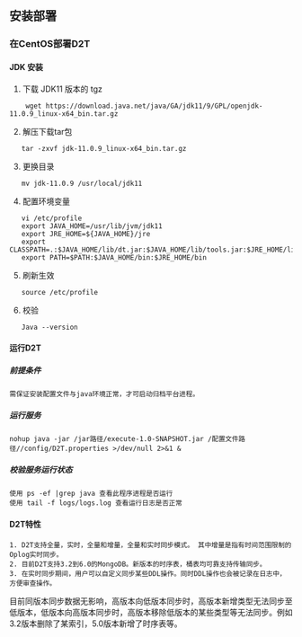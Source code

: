 ## 安装部署

### 在CentOS部署D2T

#### JDK 安装

1. 下载 JDK11 版本的 tgz
```
    wget https://download.java.net/java/GA/jdk11/9/GPL/openjdk-11.0.9_linux-x64_bin.tar.gz
```
2. 解压下载tar包
```
   tar -zxvf jdk-11.0.9_linux-x64_bin.tar.gz
```
3. 更换目录
```
   mv jdk-11.0.9 /usr/local/jdk11
```
4. 配置环境变量

```
   vi /etc/profile
   export JAVA_HOME=/usr/lib/jvm/jdk11
   export JRE_HOME=${JAVA_HOME}/jre
   export CLASSPATH=.:$JAVA_HOME/lib/dt.jar:$JAVA_HOME/lib/tools.jar:$JRE_HOME/lib
   export PATH=$PATH:$JAVA_HOME/bin:$JRE_HOME/bin
```

5. 刷新生效
```
   source /etc/profile
```
6. 校验
```
   Java --version
```

#### 运行D2T

##### 前提条件

    需保证安装配置文件与java环境正常，才可启动归档平台进程。 

##### 运行服务

    nohup java -jar /jar路径/execute-1.0-SNAPSHOT.jar /配置文件路径//config/D2T.properties >/dev/null 2>&1 &


##### 校验服务运行状态

    使用 ps -ef |grep java 查看此程序进程是否运行
    使用 tail -f logs/logs.log 查看运行日志是否正常


#### D2T特性

    1. D2T支持全量，实时，全量和增量，全量和实时同步模式。 其中增量是指有时间范围限制的Oplog实时同步。
    2. 目前D2T支持3.2到6.0的MongoDB。新版本的时序表，桶表均可靠支持传输同步。
    3. 在实时同步期间，用户可以自定义同步某些DDL操作。同时DDL操作也会被记录在日志中，方便审查操作。

目前同版本同步数据无影响，高版本向低版本同步时，高版本新增类型无法同步至低版本，低版本向高版本同步时，高版本移除低版本的某些类型等无法同步。例如3.2版本删除了某索引，5.0版本新增了时序表等。
